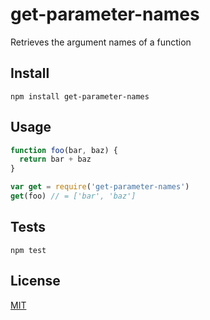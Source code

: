 get-parameter-names
===================

Retrieves the argument names of a function

## Install

```
npm install get-parameter-names
```

## Usage

```js
function foo(bar, baz) {
  return bar + baz
}

var get = require('get-parameter-names')
get(foo) // = ['bar', 'baz']
```


## Tests

```
npm test
```

## License

[MIT](http://josh.mit-license.org)
